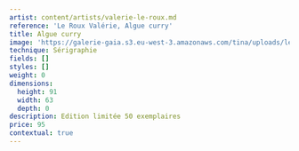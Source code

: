 ```yaml
---
artist: content/artists/valerie-le-roux.md
reference: 'Le Roux Valérie, Algue curry'
title: Algue curry
image: 'https://galerie-gaia.s3.eu-west-3.amazonaws.com/tina/uploads/le-roux-valerie/galerie-gaia-valerie-leroux-algues 35.jpg'
technique: Sérigraphie
fields: []
styles: []
weight: 0
dimensions:
  height: 91
  width: 63
  depth: 0
description: Edition limitée 50 exemplaires
price: 95
contextual: true
---
```


